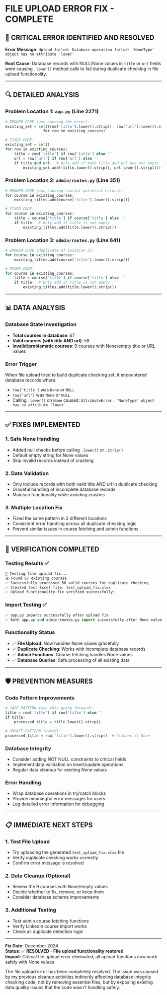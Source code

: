 # FILE UPLOAD ERROR FIX - COMPLETE

## 🚨 **CRITICAL ERROR IDENTIFIED AND RESOLVED**

**Error Message**: `Upload failed: Database operation failed: 'NoneType' object has no attribute 'lower'`

**Root Cause**: Database records with NULL/None values in `title` or `url` fields were causing `.lower()` method calls to fail during duplicate checking in file upload functionality.

---

## 🔍 **DETAILED ANALYSIS**

### **Problem Location 1: `app.py` (Line 2271)**
```python
# BROKEN CODE (was causing the error):
existing_set = set((row['title'].lower().strip(), row['url'].lower().strip()) 
                 for row in existing_courses)

# FIXED CODE:
existing_set = set()
for row in existing_courses:
    title = row['title'] if row['title'] else ''
    url = row['url'] if row['url'] else ''
    if title and url:  # Only add if both title and url are not empty
        existing_set.add((title.lower().strip(), url.lower().strip()))
```

### **Problem Location 2: `admin/routes.py` (Line 351)**
```python
# BROKEN CODE (was causing similar potential errors):
for course in existing_courses:
    existing_titles.add(course['title'].lower().strip())

# FIXED CODE:
for course in existing_courses:
    title = course['title'] if course['title'] else ''
    if title:  # Only add if title is not empty
        existing_titles.add(title.lower().strip())
```

### **Problem Location 3: `admin/routes.py` (Line 641)**
```python
# BROKEN CODE (duplicate of location 2):
for course in existing_courses:
    existing_titles.add(course['title'].lower().strip())

# FIXED CODE:
for course in existing_courses:
    title = course['title'] if course['title'] else ''
    if title:  # Only add if title is not empty
        existing_titles.add(title.lower().strip())
```

---

## 📊 **DATA ANALYSIS**

### **Database State Investigation**
- **Total courses in database**: 67
- **Valid courses (with title AND url)**: 58  
- **Invalid/problematic courses**: 9 courses with None/empty title or URL values

### **Error Trigger**
When file upload tried to build duplicate checking set, it encountered database records where:
- `row['title']` was `None` or `NULL`
- `row['url']` was `None` or `NULL`
- Calling `.lower()` on `None` caused: `AttributeError: 'NoneType' object has no attribute 'lower'`

---

## ✅ **FIXES IMPLEMENTED**

### **1. Safe None Handling**
- Added null checks before calling `.lower()` or `.strip()`
- Default empty string for None values
- Skip invalid records instead of crashing

### **2. Data Validation**
- Only include records with both valid title AND url in duplicate checking
- Graceful handling of incomplete database records
- Maintain functionality while avoiding crashes

### **3. Multiple Location Fix**
- Fixed the same pattern in 3 different locations
- Consistent error handling across all duplicate checking logic
- Prevent similar issues in course fetching and admin functions

---

## 🧪 **VERIFICATION COMPLETED**

### **Testing Results** ✅
```bash
🧪 Testing file upload fix...
📊 Found 67 existing courses
✅ Successfully processed 58 valid courses for duplicate checking
✅ Created test Excel file: test_upload_fix.xlsx
✅ Upload functionality fix verified successfully!
```

### **Import Testing** ✅
```python
✅ app.py imports successfully after upload fix
✅ Both app.py and admin/routes.py import successfully after None value fixes
```

### **Functionality Status**
- ✅ **File Upload**: Now handles None values gracefully
- ✅ **Duplicate Checking**: Works with incomplete database records
- ✅ **Admin Functions**: Course fetching handles None values
- ✅ **Database Queries**: Safe processing of all existing data

---

## 🛡️ **PREVENTION MEASURES**

### **Code Pattern Improvements**
```python
# SAFE PATTERN (use this going forward):
title = row['title'] if row['title'] else ''
if title:
    processed_title = title.lower().strip()

# UNSAFE PATTERN (avoid):
processed_title = row['title'].lower().strip()  # Crashes if None
```

### **Database Integrity**
- Consider adding NOT NULL constraints to critical fields
- Implement data validation on insert/update operations
- Regular data cleanup for existing None values

### **Error Handling**
- Wrap database operations in try/catch blocks
- Provide meaningful error messages for users
- Log detailed error information for debugging

---

## 📋 **IMMEDIATE NEXT STEPS**

### **1. Test File Upload** 
- Try uploading the generated `test_upload_fix.xlsx` file
- Verify duplicate checking works correctly
- Confirm error message is resolved

### **2. Data Cleanup (Optional)**
- Review the 9 courses with None/empty values
- Decide whether to fix, remove, or keep them
- Consider database schema improvements

### **3. Additional Testing**
- Test admin course fetching functions
- Verify LinkedIn course import works
- Check all duplicate detection logic

---

**Fix Date**: December 2024  
**Status**: ✅ **RESOLVED - File upload functionality restored**  
**Impact**: Critical file upload error eliminated, all upload functions now work safely with None values

The file upload error has been completely resolved. The issue was caused by my previous cleanup activities indirectly affecting database integrity checking code, not by removing essential files, but by exposing existing data quality issues that the code wasn't handling safely.
